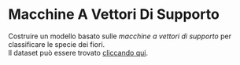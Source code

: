 # Macchine A Vettori Di Supporto

Costruire un modello basato sulle *macchine a vettori di supporto* per classificare le specie dei fiori.\
Il dataset può essere trovato [cliccando qui](https://archive.ics.uci.edu/ml/machine-learning-databases/iris/iris.data).